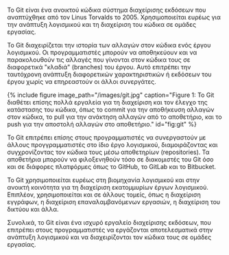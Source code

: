 Το Git είναι ένα ανοικτού κώδικα σύστημα διαχείρισης εκδόσεων που αναπτύχθηκε από τον Linus Torvalds το 2005. Χρησιμοποιείται ευρέως για την ανάπτυξη λογισμικού και τη διαχείριση του κώδικα σε ομάδες εργασίας.

Το Git διαχειρίζεται την ιστορία των αλλαγών στον κώδικα ενός έργου λογισμικού. Οι προγραμματιστές μπορούν να αποθηκεύουν και να παρακολουθούν τις αλλαγές που γίνονται στον κώδικα τους σε διαφορετικά "κλαδιά" (branches) του έργου. Αυτό επιτρέπει την ταυτόχρονη ανάπτυξη διαφορετικών χαρακτηριστικών ή εκδόσεων του έργου χωρίς να επηρεαστούν οι άλλοι συνεργάτες.

{% include figure image_path="/images/git.jpg" caption="Figure 1: Το Git διαθέτει επίσης πολλά εργαλεία για τη διαχείριση και τον έλεγχο της κατάστασης του κώδικα, όπως το commit για την αποθήκευση αλλαγών στον κώδικα, το pull για την ανάκτηση αλλαγών από το αποθετήριο, και το push για την αποστολή αλλαγών στο αποθετήριο." id="fig:git" %}

Το Git επιτρέπει επίσης στους προγραμματιστές να συνεργαστούν με άλλους προγγραμματιστές στο ίδιο έργο λογισμικού, διαμοιράζοντας και συγχρονίζοντας τον κώδικα τους μέσω αποθετηρίων (repositories). Τα αποθετήρια μπορούν να φιλοξενηθούν τόσο σε διακομιστές του Git όσο και σε διάφορες πλατφόρμες όπως το GitHub, το GitLab και το Bitbucket.

Το Git χρησιμοποιείται ευρέως στη βιομηχανία λογισμικού και στην ανοικτή κοινότητα για τη διαχείριση εκατομμυρίων έργων λογισμικού. Επιπλέον, χρησιμοποιείται και σε άλλους τομείς, όπως η διαχείριση εγγράφων, η διαχείριση επαναλαμβανόμενων εργασιών, η διαχείριση του δικτύου και άλλα.

Συνολικά, το Git είναι ένα ισχυρό εργαλείο διαχείρισης εκδόσεων, που επιτρέπει στους προγραμματιστές να εργάζονται αποτελεσματικά στην ανάπτυξη λογισμικού και να διαχειρίζονται τον κώδικα τους σε ομάδες εργασίας.

